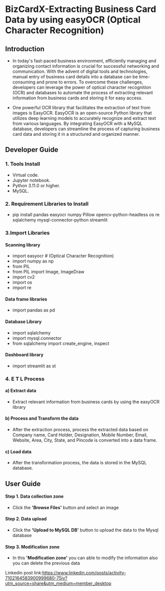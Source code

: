 # BizCardX-Extracting Business Card Data by using easyOCR (Optical Character Recognition)

## Introduction

* In today's fast-paced business environment, efficiently managing and organizing contact information is crucial for successful networking and communication. With the advent of digital tools and technologies, manual entry of business card details into a database can be time-consuming and prone to errors. To overcome these challenges, developers can leverage the power of optical character recognition (OCR) and databases to automate the process of extracting relevant information from business cards and storing it for easy access.

* One powerful OCR library that facilitates the extraction of text from images is EasyOCR. EasyOCR is an open-source Python library that utilizes deep learning models to accurately recognize and extract text from various languages. By integrating EasyOCR with a MySQL database, developers can streamline the process of capturing business card data and storing it in a structured and organized manner.

## Developer Guide

### 1. Tools Install

* Virtual code.
* Jupyter notebook.
* Python 3.11.0 or higher.
* MySQL.

### 2. Requirement Libraries to Install

* pip install pandas easyocr numpy Pillow opencv-python-headless os re sqlalchemy mysql-connector-python streamlit

### 3.Import Libraries

#### Scanning library

* import easyocr # (Optical Character Recognition)
* import numpy as np
* from PIL
* from PIL import Image, ImageDraw
* import cv2
* import os
* import re

#### Data frame libraries

* import pandas as pd

#### Database Library

* import sqlalchemy
* import mysql.connector
* from sqlalchemy import create_engine, inspect

#### Dashboard library

* import streamlit as st

### 4. E T L Process

#### a) Extract data

* Extract relevant information from business cards by using the easyOCR library

#### b) Process and Transform the data

* After the extraction process, process the extracted data based on Company name, Card Holder, Designation, Mobile Number, Email, Website, Area, City, State, and Pincode is converted into a data frame.

#### c) Load data

* After the transformation process, the data is stored in the MySQL database.

## User Guide

#### Step 1. Data collection zone
* Click the **'Browse Files'** button and select an image

#### Step 2. Data upload
* Click the **'Upload to MySQL DB'** button to upload the data to the Mysql database

#### Step 3. Modification zone
* In this **'Modification zone'** you can able to modify the information also you can delete the previous data

Linkedin post link:https://www.linkedin.com/posts/activity-7102164583900999680-75iy?utm_source=share&utm_medium=member_desktop

